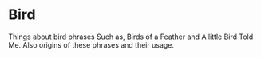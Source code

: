 # Bird
Things about bird phrases
Such as, Birds of a Feather and A little Bird Told Me. Also origins of these phrases and their usage. 

